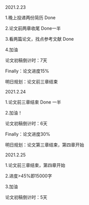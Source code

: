 2021.2.23

1.晚上投递两份简历	Done

2.论文前两章收尾	Done一半

3.看两篇论文，找点参考文献	Done

4.加油

论文初稿倒计时：7天

Finally：论文进度15%

明日规划：论文前三章结束

2021.2.24

1.论文前三章结束 Done 一半

2.加油！

论文初稿倒计时：6天

Finally：论文进度30%

明日规划：论文第三章结束，第四章开始

2021.2.25

1.论文前三章结束，第四章开始

2.进度>45%即15000字

3.加油

论文初稿倒计时：5天